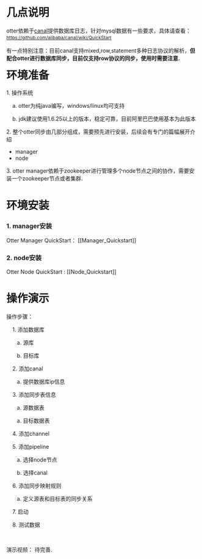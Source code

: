  <div class="blog_content">
    <div style="font-size: 14px;" class="iteye-blog-content-contain">
<h1>几点说明</h1>
<p>     otter依赖于<a href="https://github.com/alibaba/canal">canal</a>提供数据库日志，针对mysql数据有一些要求，具体请查看： <a style="font-size: 12px; line-height: 1.5;" href="https://github.com/alibaba/canal/wiki/QuickStart">https://github.com/alibaba/canal/wiki/QuickStart</a> </p>
<p>     有一点特别注意：目前canal支持mixed,row,statement多种日志协议的解析，<strong>但配合otter进行数据库同步，目前仅支持row协议的同步，使用时需要注意. </strong></p>
<p> </p>
<p><strong style="font-size: 2em; line-height: 1.5em;">环境准备</strong></p>
<p>1.  操作系统</p>
<p>&nbsp;&nbsp;&nbsp;     a.  otter为纯java编写，windows/linux均可支持</p>
<p>&nbsp;&nbsp;&nbsp;     b. jdk建议使用1.6.25以上的版本，稳定可靠，目前阿里巴巴使用基本为此版本</p>
<p> </p>
<p>2.  整个otter同步由几部分组成，需要预先进行安装，后续会有专门的篇幅展开介绍</p>
<ul>
<li>manager </li>
<li>node</li>
</ul>
<p>3.  otter manager依赖于zookeeper进行管理多个node节点之间的协作，需要安装一个zookeeper节点或者集群. </p>
<p> </p>
<h1>环境安装</h1>
<h3>1.  manager安装</h3>
<p>      Otter Manager QuickStart： [[Manager_Quickstart]]
<p> </p>
<h3>2.  node安装</h3>
<p>      Otter Node QuickStart : [[Node_Quickstart]]
<p> </p>
<h1>操作演示</h1>
<p>     操作步骤：</p>
<p>&nbsp;&nbsp;&nbsp;        1.  添加数据库 </p>
<p>&nbsp;&nbsp;&nbsp;&nbsp;&nbsp;&nbsp;             a.  源库</p>
<p>&nbsp;&nbsp;&nbsp;&nbsp;&nbsp;&nbsp;             b.  目标库</p>
<p>&nbsp;&nbsp;&nbsp;        2.  添加canal</p>
<p> &nbsp;&nbsp;&nbsp;&nbsp;&nbsp;&nbsp;            a.  提供数据库ip信息</p>
<p>&nbsp;&nbsp;&nbsp;        3.  添加同步表信息</p>
<p> &nbsp;&nbsp;&nbsp;&nbsp;&nbsp;&nbsp;            a.  源数据表</p>
<p> &nbsp;&nbsp;&nbsp;&nbsp;&nbsp;&nbsp;            a.  目标数据表</p>
<p>&nbsp;&nbsp;&nbsp;        4.  添加channel</p>
<p>&nbsp;&nbsp;&nbsp;        5.  添加pipeline </p>
<p> &nbsp;&nbsp;&nbsp;&nbsp;&nbsp;&nbsp;            a.  选择node节点</p>
<p>&nbsp;&nbsp;&nbsp;&nbsp;&nbsp;&nbsp;             b.  选择canal</p>
<p>&nbsp;&nbsp;&nbsp;        6.  添加同步映射规则 </p>
<p>&nbsp;&nbsp;&nbsp;&nbsp;&nbsp;&nbsp;             a.  定义源表和目标表的同步关系<span style="font-size: 12px; line-height: 1.5;">
<p>&nbsp;&nbsp;&nbsp;        7.  启动 </p>
<p>&nbsp;&nbsp;&nbsp;        8.  测试数据 </p>
<br></span></p>

<p>     演示视频： 待完善.  </p>
</div>
  </div>
</div>